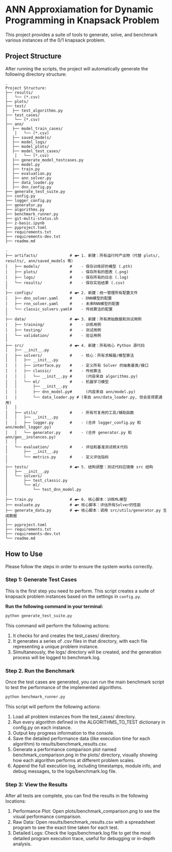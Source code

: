 # ANN Approxiamation for Dynamic Programming in Knapsack Problem

This project provides a suite of tools to generate, solve, and benchmark various instances of the 0/1 knapsack problem.

## Project Structure

After running the scripts, the project will automatically generate the following directory structure:

```text
.
Project Structure:
├── results/
│   └── (*.csv)
├── plots/
├── test/
│  ├── test_algorithms.py
├── test_cases/
│   └── (*.csv)
├── ann/
│  ├── model_train_cases/
│   │   └── (*.csv)
│  ├── saved_models/
│  ├── model_logs/
│  ├── model_plots/
│  ├── model_test_cases/
│   │   └── (*.csv)
│  ├── generate_model_testcases.py
│  ├── model.py
│  ├── train.py
│  ├── evaluation.py
│  ├── ann_solver.py
│  ├── data_loader.py
│  ├── dnn_config.py
├── generate_test_suite.py
├── config.py
├── logger_config.py
├── generator.py
├── algorithms.py
├── benchmark_runner.py
├── git-multi-status.sh
├── z-basic.ipynb
├── pyproject.toml
├── requirements.txt
├── requirements-dev.txt
├── readme.md
```


```text
.
├── artifacts/              # ◀━ 1. 新建：所有运行时产出物（代替 plots/, results/, ann/saved_models 等）
│   ├── models/             #    - 保存训练好的模型 (.pth)
│   ├── plots/              #    - 保存所有的图表 (.png)
│   ├── logs/               #    - 保存所有的日志 (.log)
│   └── results/            #    - 保存实验结果 (.csv)
│
├── configs/                # ◀━ 2. 新建：统一管理所有配置文件
│   ├── dnn_solver.yaml     #    - DNN模型的配置
│   ├── rnn_solver.yaml     #    - 未来RNN模型的配置
│   └── classic_solvers.yaml#    - 传统算法的配置
│
├── data/                   # ◀━ 3. 新建：所有原始数据和测试用例
│   ├── training/           #    - 训练用例
│   ├── testing/            #    - 测试用例
│   └── validation/         #    - 验证用例
│
├── src/                    # ◀━ 4. 新建：所有核心 Python 源代码
│   ├── __init__.py
│   ├── solvers/            #    - 核心：所有求解器/模型算法
│   │   ├── __init__.py
│   │   ├── interface.py    #    - 定义所有 Solver 的抽象基类/接口
│   │   ├── classic/        #    - 传统算法
│   │   │   └── __init__.py #      (内容来自 algorithms.py)
│   │   └── ml/             #    - 机器学习模型
│   │       ├── __init__.py
│   │       ├── dnn_model.py#      (内容来自 ann/model.py)
│   │       └── data_loader.py # (来自 ann/data_loader.py, 但会变得更通用)
│   │
│   ├── utils/              #    - 所有可复用的工具/辅助函数
│   │   ├── __init__.py
│   │   ├── logger.py       #    - (合并 logger_config.py 和 ann/model_logger.py)
│   │   └── generator.py    #    - (合并 generator.py 和 ann/gen__instances.py)
│   │
│   └── evaluation/         #    - 评估和基准测试相关代码
│       ├── __init__.py
│       └── metrics.py      #    - 定义评估指标
│
├── tests/                  # ◀━ 5. 结构调整：测试代码应镜像 src 结构
│   ├── __init__.py
│   └── solvers/
│       ├── test_classic.py
│       └── ml/
│           └── test_dnn_model.py
│
├── train.py                # ◀━ 6. 核心脚本：训练ML模型
├── evaluate.py             # ◀━ 核心脚本：评估所有Solver的性能
├── generate_data.py        # ◀━ 核心脚本：调用 src/utils/generator.py 生成数据
│
├── pyproject.toml
├── requirements.txt
├── requirements-dev.txt
└── readme.md
```

## How to Use

Please follow the steps in order to ensure the system works correctly.

### Step 1: Generate Test Cases

This is the first step you need to perform. This script creates a suite of knapsack problem instances based on the settings in `config.py`.

**Run the following command in your terminal:**

```bash
python generate_test_suite.py
```

This command will perform the following actions:

1. It checks for and creates the test_cases/ directory.
2. It generates a series of .csv files in that directory, with each file representing a unique problem instance.
3. Simultaneously, the logs/ directory will be created, and the generation process will be logged to benchmark.log.

### Step 2. Run the Benchmark

Once the test cases are generated, you can run the main benchmark script to test the performance of the implemented algorithms.

```bash
python benchmark_runner.py
```

This script will perform the following actions:

1. Load all problem instances from the test_cases/ directory.
2. Run every algorithm defined in the ALGORITHMS_TO_TEST dictionary in config.py on each instance.
3. Output key progress information to the console.
4. Save the detailed performance data (like execution time for each algorithm) to results/benchmark_results.csv.
5. Generate a performance comparison plot named benchmark_comparison.png in the plots/ directory, visually showing how each algorithm performs at different problem scales.
6. Append the full execution log, including timestamps, module info, and debug messages, to the logs/benchmark.log file.

### Step 3: View the Results

After all tests are complete, you can find the results in the following locations:

1. Performance Plot: Open plots/benchmark_comparison.png to see the visual performance comparison.
2. Raw Data: Open results/benchmark_results.csv with a spreadsheet program to see the exact time taken for each test.
3. Detailed Logs: Check the logs/benchmark.log file to get the most detailed program execution trace, useful for debugging or in-depth analysis.